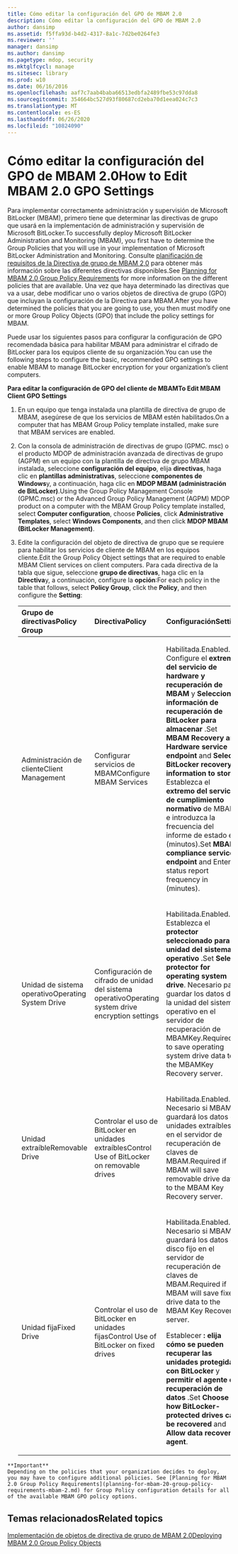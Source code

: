 ```yaml
---
title: Cómo editar la configuración del GPO de MBAM 2.0
description: Cómo editar la configuración del GPO de MBAM 2.0
author: dansimp
ms.assetid: f5ffa93d-b4d2-4317-8a1c-7d2be0264fe3
ms.reviewer: ''
manager: dansimp
ms.author: dansimp
ms.pagetype: mdop, security
ms.mktglfcycl: manage
ms.sitesec: library
ms.prod: w10
ms.date: 06/16/2016
ms.openlocfilehash: aaf7c7aab4baba66513edbfa2489fbe53c97dda8
ms.sourcegitcommit: 354664bc527d93f80687cd2eba70d1eea024c7c3
ms.translationtype: MT
ms.contentlocale: es-ES
ms.lasthandoff: 06/26/2020
ms.locfileid: "10824090"
---
```

# <span data-ttu-id="57382-103">Cómo editar la configuración del GPO de MBAM 2.0</span><span class="sxs-lookup"><span data-stu-id="57382-103">How to Edit MBAM 2.0 GPO Settings</span></span>


<span data-ttu-id="57382-104">Para implementar correctamente administración y supervisión de Microsoft BitLocker (MBAM), primero tiene que determinar las directivas de grupo que usará en la implementación de administración y supervisión de Microsoft BitLocker.</span><span class="sxs-lookup"><span data-stu-id="57382-104">To successfully deploy Microsoft BitLocker Administration and Monitoring (MBAM), you first have to determine the Group Policies that you will use in your implementation of Microsoft BitLocker Administration and Monitoring.</span></span> <span data-ttu-id="57382-105">Consulte [planificación de requisitos de la Directiva de grupo de MBAM 2,0](planning-for-mbam-20-group-policy-requirements-mbam-2.md) para obtener más información sobre las diferentes directivas disponibles.</span><span class="sxs-lookup"><span data-stu-id="57382-105">See [Planning for MBAM 2.0 Group Policy Requirements](planning-for-mbam-20-group-policy-requirements-mbam-2.md) for more information on the different policies that are available.</span></span> <span data-ttu-id="57382-106">Una vez que haya determinado las directivas que va a usar, debe modificar uno o varios objetos de directiva de grupo (GPO) que incluyan la configuración de la Directiva para MBAM.</span><span class="sxs-lookup"><span data-stu-id="57382-106">After you have determined the policies that you are going to use, you then must modify one or more Group Policy Objects (GPO) that include the policy settings for MBAM.</span></span>

<span data-ttu-id="57382-107">Puede usar los siguientes pasos para configurar la configuración de GPO recomendada básica para habilitar MBAM para administrar el cifrado de BitLocker para los equipos cliente de su organización.</span><span class="sxs-lookup"><span data-stu-id="57382-107">You can use the following steps to configure the basic, recommended GPO settings to enable MBAM to manage BitLocker encryption for your organization’s client computers.</span></span>

**<span data-ttu-id="57382-108">Para editar la configuración de GPO del cliente de MBAM</span><span class="sxs-lookup"><span data-stu-id="57382-108">To Edit MBAM Client GPO Settings</span></span>**

1.  <span data-ttu-id="57382-109">En un equipo que tenga instalada una plantilla de directiva de grupo de MBAM, asegúrese de que los servicios de MBAM estén habilitados.</span><span class="sxs-lookup"><span data-stu-id="57382-109">On a computer that has MBAM Group Policy template installed, make sure that MBAM services are enabled.</span></span>

2.  <span data-ttu-id="57382-110">Con la consola de administración de directivas de grupo (GPMC. msc) o el producto MDOP de administración avanzada de directivas de grupo (AGPM) en un equipo con la plantilla de directiva de grupo MBAM instalada, seleccione **configuración del equipo**, elija **directivas**, haga clic en **plantillas administrativas**, seleccione **componentes de Windows**y, a continuación, haga clic en **MDOP MBAM (administración de BitLocker)**.</span><span class="sxs-lookup"><span data-stu-id="57382-110">Using the Group Policy Management Console (GPMC.msc) or the Advanced Group Policy Management (AGPM) MDOP product on a computer with the MBAM Group Policy template installed, select **Computer configuration**, choose **Policies**, click **Administrative Templates**, select **Windows Components**, and then click **MDOP MBAM (BitLocker Management)**.</span></span>

3.  <span data-ttu-id="57382-111">Edite la configuración del objeto de directiva de grupo que se requiere para habilitar los servicios de cliente de MBAM en los equipos cliente.</span><span class="sxs-lookup"><span data-stu-id="57382-111">Edit the Group Policy Object settings that are required to enable MBAM Client services on client computers.</span></span> <span data-ttu-id="57382-112">Para cada directiva de la tabla que sigue, seleccione **grupo de directivas**, haga clic en la **Directiva**y, a continuación, configure la **opción**:</span><span class="sxs-lookup"><span data-stu-id="57382-112">For each policy in the table that follows, select **Policy Group**, click the **Policy**, and then configure the **Setting**:</span></span>

    <table>
    <colgroup>
    <col width="33%" />
    <col width="33%" />
    <col width="33%" />
    </colgroup>
    <thead>
    <tr class="header">
    <th align="left"><span data-ttu-id="57382-113">Grupo de directivas</span><span class="sxs-lookup"><span data-stu-id="57382-113">Policy Group</span></span></th>
    <th align="left"><span data-ttu-id="57382-114">Directiva</span><span class="sxs-lookup"><span data-stu-id="57382-114">Policy</span></span></th>
    <th align="left"><span data-ttu-id="57382-115">Configuración</span><span class="sxs-lookup"><span data-stu-id="57382-115">Setting</span></span></th>
    </tr>
    </thead>
    <tbody>
    <tr class="odd">
    <td align="left"><p><span data-ttu-id="57382-116">Administración de cliente</span><span class="sxs-lookup"><span data-stu-id="57382-116">Client Management</span></span></p></td>
    <td align="left"><p><span data-ttu-id="57382-117">Configurar servicios de MBAM</span><span class="sxs-lookup"><span data-stu-id="57382-117">Configure MBAM Services</span></span></p></td>
    <td align="left"><p><span data-ttu-id="57382-118">Habilitada.</span><span class="sxs-lookup"><span data-stu-id="57382-118">Enabled.</span></span> <span data-ttu-id="57382-119">Configure el <strong> extremo del servicio de hardware y recuperación de MBAM </strong> y <strong> Seleccione información de recuperación de BitLocker para almacenar </strong> .</span><span class="sxs-lookup"><span data-stu-id="57382-119">Set <strong>MBAM Recovery and Hardware service endpoint</strong> and <strong>Select BitLocker recovery information to store</strong>.</span></span> <span data-ttu-id="57382-120">Establezca el <strong> extremo del servicio de cumplimiento normativo </strong> de MBAM e introduzca la frecuencia del informe de estado en (minutos).</span><span class="sxs-lookup"><span data-stu-id="57382-120">Set <strong>MBAM compliance service endpoint</strong> and Enter status report frequency in (minutes).</span></span></p></td>
    </tr>
    <tr class="even">
    <td align="left"><p><span data-ttu-id="57382-121">Unidad de sistema operativo</span><span class="sxs-lookup"><span data-stu-id="57382-121">Operating System Drive</span></span></p></td>
    <td align="left"><p><span data-ttu-id="57382-122">Configuración de cifrado de unidad del sistema operativo</span><span class="sxs-lookup"><span data-stu-id="57382-122">Operating system drive encryption settings</span></span></p></td>
    <td align="left"><p><span data-ttu-id="57382-123">Habilitada.</span><span class="sxs-lookup"><span data-stu-id="57382-123">Enabled.</span></span> <span data-ttu-id="57382-124">Establezca el <strong> protector seleccionado para la unidad del sistema operativo </strong> .</span><span class="sxs-lookup"><span data-stu-id="57382-124">Set <strong>Select protector for operating system drive</strong>.</span></span> <span data-ttu-id="57382-125">Necesario para guardar los datos de la unidad del sistema operativo en el servidor de recuperación de MBAMKey.</span><span class="sxs-lookup"><span data-stu-id="57382-125">Required to save operating system drive data to the MBAMKey Recovery server.</span></span></p></td>
    </tr>
    <tr class="odd">
    <td align="left"><p><span data-ttu-id="57382-126">Unidad extraíble</span><span class="sxs-lookup"><span data-stu-id="57382-126">Removable Drive</span></span></p></td>
    <td align="left"><p><span data-ttu-id="57382-127">Controlar el uso de BitLocker en unidades extraíbles</span><span class="sxs-lookup"><span data-stu-id="57382-127">Control Use of BitLocker on removable drives</span></span></p></td>
    <td align="left"><p><span data-ttu-id="57382-128">Habilitada.</span><span class="sxs-lookup"><span data-stu-id="57382-128">Enabled.</span></span> <span data-ttu-id="57382-129">Necesario si MBAM guardará los datos de unidades extraíbles en el servidor de recuperación de claves de MBAM.</span><span class="sxs-lookup"><span data-stu-id="57382-129">Required if MBAM will save removable drive data to the MBAM Key Recovery server.</span></span></p></td>
    </tr>
    <tr class="even">
    <td align="left"><p><span data-ttu-id="57382-130">Unidad fija</span><span class="sxs-lookup"><span data-stu-id="57382-130">Fixed Drive</span></span></p></td>
    <td align="left"><p><span data-ttu-id="57382-131">Controlar el uso de BitLocker en unidades fijas</span><span class="sxs-lookup"><span data-stu-id="57382-131">Control Use of BitLocker on fixed drives</span></span></p></td>
    <td align="left"><p><span data-ttu-id="57382-132">Habilitada.</span><span class="sxs-lookup"><span data-stu-id="57382-132">Enabled.</span></span> <span data-ttu-id="57382-133">Necesario si MBAM guardará los datos del disco fijo en el servidor de recuperación de claves de MBAM.</span><span class="sxs-lookup"><span data-stu-id="57382-133">Required if MBAM will save fixed drive data to the MBAM Key Recovery server.</span></span></p>
    <p><span data-ttu-id="57382-134">Establecer <strong> : elija cómo se pueden recuperar las unidades protegidas con BitLocker </strong> y <strong> permitir el agente de recuperación de datos </strong> .</span><span class="sxs-lookup"><span data-stu-id="57382-134">Set <strong>Choose how BitLocker-protected drives can be recovered</strong> and <strong>Allow data recovery agent</strong>.</span></span></p></td>
    </tr>
    </tbody>
    </table>



~~~
**Important**  
Depending on the policies that your organization decides to deploy, you may have to configure additional policies. See [Planning for MBAM 2.0 Group Policy Requirements](planning-for-mbam-20-group-policy-requirements-mbam-2.md) for Group Policy configuration details for all of the available MBAM GPO policy options.
~~~



## <span data-ttu-id="57382-135">Temas relacionados</span><span class="sxs-lookup"><span data-stu-id="57382-135">Related topics</span></span>


[<span data-ttu-id="57382-136">Implementación de objetos de directiva de grupo de MBAM 2.0</span><span class="sxs-lookup"><span data-stu-id="57382-136">Deploying MBAM 2.0 Group Policy Objects</span></span>](deploying-mbam-20-group-policy-objects-mbam-2.md)









